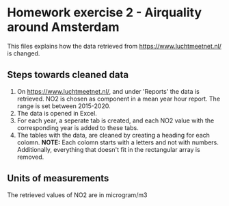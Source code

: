 # Homework exercise 2 - Airquality around Amsterdam
This files explains how the data retrieved from https://www.luchtmeetnet.nl/ is changed.

## Steps towards cleaned data
1. On https://www.luchtmeetnet.nl/, and under 'Reports' the data is retrieved. NO2 is chosen as component in a mean year hour report. The range is set between 2015-2020.
2. The data is opened in Excel.
3. For each year, a seperate tab is created, and each NO2 value with the corresponding year is added to these tabs.
4. The tables with the data, are cleaned by creating a heading for each colomn. **NOTE:** Each colomn starts with a letters and not with numbers. 
Additionally, everything that doesn't fit in the rectangular array is removed.

## Units of measurements
The retrieved values of NO2 are in microgram/m3
